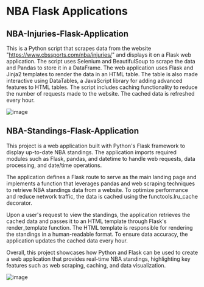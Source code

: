 # NBA Flask Applications

## NBA-Injuries-Flask-Application
This is a Python script that scrapes data from the website "https://www.cbssports.com/nba/injuries/" and displays it on a Flask web application. The script uses Selenium and BeautifulSoup to scrape the data and Pandas to store it in a DataFrame. The web application uses Flask and Jinja2 templates to render the data in an HTML table. The table is also made interactive using DataTables, a JavaScript library for adding advanced features to HTML tables. The script includes caching functionality to reduce the number of requests made to the website. The cached data is refreshed every hour.

![image](https://user-images.githubusercontent.com/87671757/223770326-62d297ea-0777-4302-978c-0baf0497969d.png)

## NBA-Standings-Flask-Application
This project is a web application built with Python's Flask framework to display up-to-date NBA standings. The application imports required modules such as Flask, pandas, and datetime to handle web requests, data processing, and date/time operations.

The application defines a Flask route to serve as the main landing page and implements a function that leverages pandas and web scraping techniques to retrieve NBA standings data from a website. To optimize performance and reduce network traffic, the data is cached using the functools.lru_cache decorator.

Upon a user's request to view the standings, the application retrieves the cached data and passes it to an HTML template through Flask's render_template function. The HTML template is responsible for rendering the standings in a human-readable format. To ensure data accuracy, the application updates the cached data every hour.

Overall, this project showcases how Python and Flask can be used to create a web application that provides real-time NBA standings, highlighting key features such as web scraping, caching, and data visualization.

![image](https://user-images.githubusercontent.com/87671757/229258250-32dc7c00-bf61-47d0-ae75-7ebe737dfaae.png)

